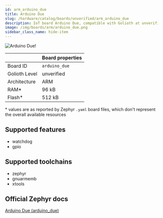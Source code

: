 ```yaml
---
id: arm_arduino_due
title: Arduino Due
slug: /hardware/catalog/boards/unverified/arm_arduino_due
description: IoT board Arduino Due, compatible with Golioth at unverified level.
image: /img/boards/arm/arduino_due.png
sidebar_class_name: hide-item
---
```


[//]: # (This is an auto-generated file, do not edit! Changes to it will be lost upon re-generation)

![Arduino Due!](/img/boards/arm/arduino_due.png "Arduino Due")

|                | Board properties     |
| -------------  | -------------------- |
| Board ID       | `arduino_due` |
| Golioth Level  | unverified       |
| Architecture   | ARM |
| RAM*           | 96 kB |
| Flash*         | 512 kB |

\* values are as reported by Zephyr `.yaml` board files, which don't represent the overall available resources



## Supported features

* watchdog
* gpio

## Supported toolchains

* zephyr
* gnuarmemb
* xtools

## Official Zephyr docs

[Arduino Due (arduino_due)](https://docs.zephyrproject.org/latest/boards/arm/arduino_due/doc/index.html)
